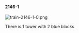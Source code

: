 #### 2146-1
![train-2146-1-0.png](https://github.com/lil-lab/nlvr/raw/master/nlvr/train/images/68/train-2146-1-0.png "train-2146-1-0.png")

There is 1 tower with 2 blue blocks